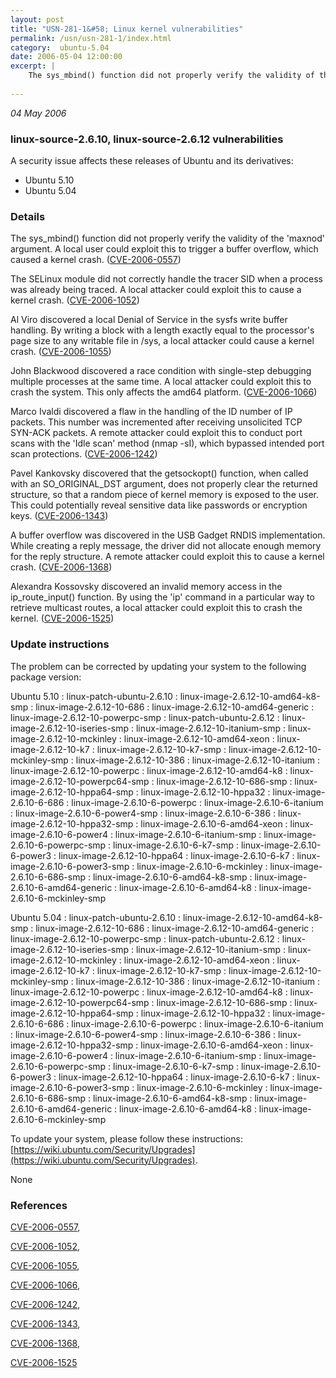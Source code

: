 ```yaml
---
layout: post
title: "USN-281-1&#58; Linux kernel vulnerabilities"
permalink: /usn/usn-281-1/index.html
category:  ubuntu-5.04
date: 2006-05-04 12:00:00
excerpt: |
    The sys_mbind() function did not properly verify the validity of the &#39;maxnod&#39; argument. A local user could exploit this to trigger a buffer overflow, which caused a kernel crash. ([CVE-2006-0557](http://people.ubuntu.com/~ubuntu-security/cve/CVE-2006-0557))
    
--- 
```

 
 

*04 May 2006*

### linux-source-2.6.10, linux-source-2.6.12 vulnerabilities

A security issue affects these releases of Ubuntu and its derivatives:

* Ubuntu 5.10
* Ubuntu 5.04

### Details

The sys_mbind() function did not properly verify the validity of the &#39;maxnod&#39; argument. A local user could exploit this to trigger a buffer overflow, which caused a kernel crash. ([CVE-2006-0557](http://people.ubuntu.com/~ubuntu-security/cve/CVE-2006-0557))

The SELinux module did not correctly handle the tracer SID when a process was already being traced. A local attacker could exploit this to cause a kernel crash. ([CVE-2006-1052](http://people.ubuntu.com/~ubuntu-security/cve/CVE-2006-1052))

Al Viro discovered a local Denial of Service in the sysfs write buffer handling. By writing a block with a length exactly equal to the processor&#39;s page size to any writable file in /sys, a local attacker could cause a kernel crash. ([CVE-2006-1055](http://people.ubuntu.com/~ubuntu-security/cve/CVE-2006-1055))

John Blackwood discovered a race condition with single-step debugging multiple processes at the same time. A local attacker could exploit this to crash the system. This only affects the amd64 platform. ([CVE-2006-1066](http://people.ubuntu.com/~ubuntu-security/cve/CVE-2006-1066))

Marco Ivaldi discovered a flaw in the handling of the ID number of IP packets. This number was incremented after receiving unsolicited TCP SYN-ACK packets. A remote attacker could exploit this to conduct port scans with the &#39;Idle scan&#39; method (nmap -sI), which bypassed intended port scan protections. ([CVE-2006-1242](http://people.ubuntu.com/~ubuntu-security/cve/CVE-2006-1242))

Pavel Kankovsky discovered that the getsockopt() function, when called with an SO_ORIGINAL_DST argument, does not properly clear the returned structure, so that a random piece of kernel memory is exposed to the user. This could potentially reveal sensitive data like passwords or encryption keys. ([CVE-2006-1343](http://people.ubuntu.com/~ubuntu-security/cve/CVE-2006-1343))

A buffer overflow was discovered in the USB Gadget RNDIS implementation. While creating a reply message, the driver did not allocate enough memory for the reply structure. A remote attacker could exploit this to cause a kernel crash. ([CVE-2006-1368](http://people.ubuntu.com/~ubuntu-security/cve/CVE-2006-1368))

Alexandra Kossovsky discovered an invalid memory access in the ip_route_input() function. By using the &#39;ip&#39; command in a particular way to retrieve multicast routes, a local attacker could exploit this to crash the kernel. ([CVE-2006-1525](http://people.ubuntu.com/~ubuntu-security/cve/CVE-2006-1525))

### Update instructions

The problem can be corrected by updating your system to the following package version:

Ubuntu 5.10
 : linux-patch-ubuntu-2.6.10 
 : linux-image-2.6.12-10-amd64-k8-smp 
 : linux-image-2.6.12-10-686 
 : linux-image-2.6.12-10-amd64-generic 
 : linux-image-2.6.12-10-powerpc-smp 
 : linux-patch-ubuntu-2.6.12 
 : linux-image-2.6.12-10-iseries-smp 
 : linux-image-2.6.12-10-itanium-smp 
 : linux-image-2.6.12-10-mckinley 
 : linux-image-2.6.12-10-amd64-xeon 
 : linux-image-2.6.12-10-k7 
 : linux-image-2.6.12-10-k7-smp 
 : linux-image-2.6.12-10-mckinley-smp 
 : linux-image-2.6.12-10-386 
 : linux-image-2.6.12-10-itanium 
 : linux-image-2.6.12-10-powerpc 
 : linux-image-2.6.12-10-amd64-k8 
 : linux-image-2.6.12-10-powerpc64-smp 
 : linux-image-2.6.12-10-686-smp 
 : linux-image-2.6.12-10-hppa64-smp 
 : linux-image-2.6.12-10-hppa32 
 : linux-image-2.6.10-6-686 
 : linux-image-2.6.10-6-powerpc 
 : linux-image-2.6.10-6-itanium 
 : linux-image-2.6.10-6-power4-smp 
 : linux-image-2.6.10-6-386 
 : linux-image-2.6.12-10-hppa32-smp 
 : linux-image-2.6.10-6-amd64-xeon 
 : linux-image-2.6.10-6-power4 
 : linux-image-2.6.10-6-itanium-smp 
 : linux-image-2.6.10-6-powerpc-smp 
 : linux-image-2.6.10-6-k7-smp 
 : linux-image-2.6.10-6-power3 
 : linux-image-2.6.12-10-hppa64 
 : linux-image-2.6.10-6-k7 
 : linux-image-2.6.10-6-power3-smp 
 : linux-image-2.6.10-6-mckinley 
 : linux-image-2.6.10-6-686-smp 
 : linux-image-2.6.10-6-amd64-k8-smp 
 : linux-image-2.6.10-6-amd64-generic 
 : linux-image-2.6.10-6-amd64-k8 
 : linux-image-2.6.10-6-mckinley-smp 

Ubuntu 5.04
 : linux-patch-ubuntu-2.6.10 
 : linux-image-2.6.12-10-amd64-k8-smp 
 : linux-image-2.6.12-10-686 
 : linux-image-2.6.12-10-amd64-generic 
 : linux-image-2.6.12-10-powerpc-smp 
 : linux-patch-ubuntu-2.6.12 
 : linux-image-2.6.12-10-iseries-smp 
 : linux-image-2.6.12-10-itanium-smp 
 : linux-image-2.6.12-10-mckinley 
 : linux-image-2.6.12-10-amd64-xeon 
 : linux-image-2.6.12-10-k7 
 : linux-image-2.6.12-10-k7-smp 
 : linux-image-2.6.12-10-mckinley-smp 
 : linux-image-2.6.12-10-386 
 : linux-image-2.6.12-10-itanium 
 : linux-image-2.6.12-10-powerpc 
 : linux-image-2.6.12-10-amd64-k8 
 : linux-image-2.6.12-10-powerpc64-smp 
 : linux-image-2.6.12-10-686-smp 
 : linux-image-2.6.12-10-hppa64-smp 
 : linux-image-2.6.12-10-hppa32 
 : linux-image-2.6.10-6-686 
 : linux-image-2.6.10-6-powerpc 
 : linux-image-2.6.10-6-itanium 
 : linux-image-2.6.10-6-power4-smp 
 : linux-image-2.6.10-6-386 
 : linux-image-2.6.12-10-hppa32-smp 
 : linux-image-2.6.10-6-amd64-xeon 
 : linux-image-2.6.10-6-power4 
 : linux-image-2.6.10-6-itanium-smp 
 : linux-image-2.6.10-6-powerpc-smp 
 : linux-image-2.6.10-6-k7-smp 
 : linux-image-2.6.10-6-power3 
 : linux-image-2.6.12-10-hppa64 
 : linux-image-2.6.10-6-k7 
 : linux-image-2.6.10-6-power3-smp 
 : linux-image-2.6.10-6-mckinley 
 : linux-image-2.6.10-6-686-smp 
 : linux-image-2.6.10-6-amd64-k8-smp 
 : linux-image-2.6.10-6-amd64-generic 
 : linux-image-2.6.10-6-amd64-k8 
 : linux-image-2.6.10-6-mckinley-smp 

To update your system, please follow these instructions: [https://wiki.ubuntu.com/Security/Upgrades](https://wiki.ubuntu.com/Security/Upgrades).

None

### References

 
 [CVE-2006-0557](http://people.ubuntu.com/~ubuntu-security/cve/CVE-2006-0557), 

 [CVE-2006-1052](http://people.ubuntu.com/~ubuntu-security/cve/CVE-2006-1052), 

 [CVE-2006-1055](http://people.ubuntu.com/~ubuntu-security/cve/CVE-2006-1055), 

 [CVE-2006-1066](http://people.ubuntu.com/~ubuntu-security/cve/CVE-2006-1066), 

 [CVE-2006-1242](http://people.ubuntu.com/~ubuntu-security/cve/CVE-2006-1242), 

 [CVE-2006-1343](http://people.ubuntu.com/~ubuntu-security/cve/CVE-2006-1343), 

 [CVE-2006-1368](http://people.ubuntu.com/~ubuntu-security/cve/CVE-2006-1368), 

 [CVE-2006-1525](http://people.ubuntu.com/~ubuntu-security/cve/CVE-2006-1525)
 

